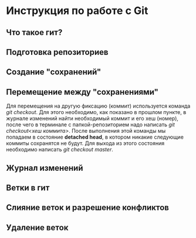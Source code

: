 # Инструкция по работе с Git

## Что такое гит?

## Подготовка репозиториев

## Создание "сохранений"

## Перемещение между "сохранениями"
Для перемещения на другую фиксацию (коммит) используется команда *git checkout*. Для этого необходимо, как показано в прошлом пункте, в журнале изменений найти необходимый коммит и его хеш (номер), после чего в терминале с папкой-репозиторием надо написать *git checkout<хеш коммита>*. После выполнения этой команды мы попадаем в состояние **detached head**, в котором никакие следующие коммиты сохранятся не будут. Для выхода из этого состояния необходимо написать *git checkout master*.

## Журнал изменений

## Ветки в гит

## Слияние веток и разрешение конфликтов

## Удаление веток